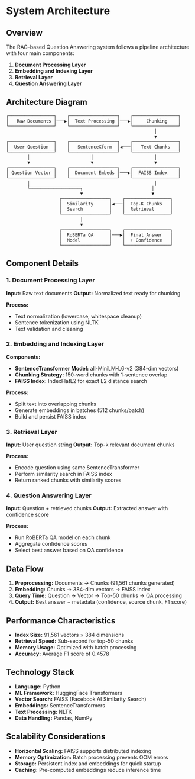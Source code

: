 # System Architecture

## Overview

The RAG-based Question Answering system follows a pipeline architecture with four main components:

1. **Document Processing Layer**
2. **Embedding and Indexing Layer** 
3. **Retrieval Layer**
4. **Question Answering Layer**

## Architecture Diagram

```text
┌─────────────────┐    ┌──────────────────┐    ┌─────────────────┐
│   Raw Documents │───▶│  Text Processing │───▶│     Chunking    │
└─────────────────┘    └──────────────────┘    └─────────────────┘
                                                        │
                                                        ▼
┌─────────────────┐    ┌──────────────────┐    ┌─────────────────┐
│  User Question  │    │   SentenceXform  │◀───│   Text Chunks   │
└─────────────────┘    └──────────────────┘    └─────────────────┘
        │                       │                       │
        ▼                       ▼                       ▼
┌─────────────────┐    ┌──────────────────┐    ┌─────────────────┐
│ Question Vector │    │  Document Embeds │───▶│  FAISS Index    │
└─────────────────┘    └──────────────────┘    └─────────────────┘
        │                                               │
        └───────────────────┐                          │
                            ▼                          ▼
                    ┌──────────────────┐    ┌─────────────────┐
                    │  Similarity      │◀───│  Top-K Chunks   │
                    │  Search          │    │  Retrieval      │
                    └──────────────────┘    └─────────────────┘
                            │
                            ▼
                    ┌──────────────────┐    ┌─────────────────┐
                    │  RoBERTa QA      │───▶│  Final Answer   │
                    │  Model           │    │  + Confidence   │
                    └──────────────────┘    └─────────────────┘
```

## Component Details

### 1. Document Processing Layer

**Input:** Raw text documents
**Output:** Normalized text ready for chunking

**Process:**
- Text normalization (lowercase, whitespace cleanup)
- Sentence tokenization using NLTK
- Text validation and cleaning

### 2. Embedding and Indexing Layer

**Components:**
- **SentenceTransformer Model:** all-MiniLM-L6-v2 (384-dim vectors)
- **Chunking Strategy:** 150-word chunks with 1-sentence overlap
- **FAISS Index:** IndexFlatL2 for exact L2 distance search

**Process:**
- Split text into overlapping chunks
- Generate embeddings in batches (512 chunks/batch)
- Build and persist FAISS index

### 3. Retrieval Layer

**Input:** User question string
**Output:** Top-k relevant document chunks

**Process:**
- Encode question using same SentenceTransformer
- Perform similarity search in FAISS index
- Return ranked chunks with similarity scores

### 4. Question Answering Layer

**Input:** Question + retrieved chunks
**Output:** Extracted answer with confidence score

**Process:**
- Run RoBERTa QA model on each chunk
- Aggregate confidence scores
- Select best answer based on QA confidence

## Data Flow

1. **Preprocessing:** Documents → Chunks (91,561 chunks generated)
2. **Embedding:** Chunks → 384-dim vectors → FAISS index
3. **Query Time:** Question → Vector → Top-50 chunks → QA processing
4. **Output:** Best answer + metadata (confidence, source chunk, F1 score)

## Performance Characteristics

- **Index Size:** 91,561 vectors × 384 dimensions
- **Retrieval Speed:** Sub-second for top-50 chunks
- **Memory Usage:** Optimized with batch processing
- **Accuracy:** Average F1 score of 0.4578

## Technology Stack

- **Language:** Python
- **ML Framework:** HuggingFace Transformers
- **Vector Search:** FAISS (Facebook AI Similarity Search)
- **Embeddings:** SentenceTransformers
- **Text Processing:** NLTK
- **Data Handling:** Pandas, NumPy

## Scalability Considerations

- **Horizontal Scaling:** FAISS supports distributed indexing
- **Memory Optimization:** Batch processing prevents OOM errors
- **Storage:** Persistent index and embeddings for quick startup
- **Caching:** Pre-computed embeddings reduce inference time
